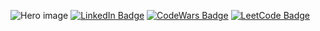 ![Hero image](https://user-images.githubusercontent.com/65015373/196880894-8ae5e94f-45be-4959-b06e-ba414d25a5e4.jpg)
[![LinkedIn Badge](https://img.shields.io/badge/LinkedIn-0077B5?style=for-the-badge&logo=linkedin&logoColor=white)](https://www.linkedin.com/in/ocnaru-mihai/)
[![CodeWars Badge](https://img.shields.io/badge/Codewars-B1361E?style=for-the-badge&logo=Codewars&logoColor=white)](https://www.codewars.com/users/mihaixer)
[![LeetCode Badge](https://img.shields.io/badge/LeetCode-000000?style=for-the-badge&logo=LeetCode&logoColor=#d16c06)](https://leetcode.com/w-i-l/)
